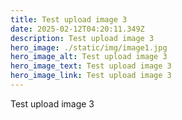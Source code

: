 ```yaml
---
title: Test upload image 3
date: 2025-02-12T04:20:11.349Z
description: Test upload image 3
hero_image: ./static/img/image1.jpg
hero_image_alt: Test upload image 3
hero_image_text: Test upload image 3
hero_image_link: Test upload image 3
---
```


Test upload image 3
